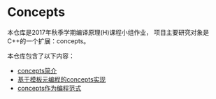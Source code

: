 # Concepts

本仓库是2017年秋季学期编译原理(H)课程小组作业，
项目主要研究对象是C++的一个扩展：concepts。

本仓库包含了以下内容：

- [concepts简介](https://github.com/ustc-compiler-concepts/report/blob/master/concepts-intro.md)
- [基于模板元编程的concepts实现](https://github.com/ustc-compiler-concepts/report/blob/master/concepts-by-TMP.md)
- [concepts作为编程范式](https://github.com/ustc-compiler-concepts/report/blob/master/concepts-in-generic-programming.md)
